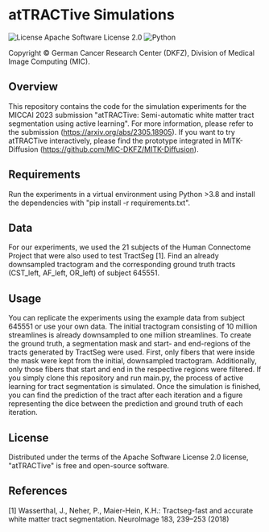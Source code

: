 # atTRACTive Simulations
![License Apache Software License 2.0](https://img.shields.io/pypi/l/napari-sam.svg?color=green)
![Python](https://img.shields.io/badge/python-3.8+-orange)

Copyright © German Cancer Research Center (DKFZ), Division of Medical Image Computing (MIC).


## Overview
This repository contains the code for the simulation experiments for the MICCAI 2023 submission "atTRACTive: Semi-automatic white matter tract segmentation using active learning". For more information, please refer to the submission (https://arxiv.org/abs/2305.18905).
If you want to try atTRACTive interactively, please find the prototype integrated in MITK-Diffusion (https://github.com/MIC-DKFZ/MITK-Diffusion).


## Requirements
Run the experiments in a virtual environment using Python >3.8 and install the dependencies with "pip install -r requirements.txt".

## Data
For our experiments, we used the 21 subjects of the Human Connectome Project that were also used to test TractSeg [1]. Find an already downsampled tractogram and the corresponding ground truth tracts (CST_left, AF_left, OR_left) of subject 645551.

## Usage
You can replicate the experiments using the example data from subject 645551 or use your own data. The initial tractogram consisting of 10 million streamlines is already downsampled to one million streamlines. To create the ground truth, a segmentation mask and start- and end-regions of the tracts generated by TractSeg were used. First, only fibers that were inside the mask were kept from the initial, downsampled tractogram. Additionally, only those fibers that start and end in the respective regions were filtered.
If you simply clone this repository and run main.py, the process of active learning for tract segmentation is simulated. Once the simulation is finished, you can find the prediction of the tract after each iteration and a figure representing the dice between the prediction and ground truth of each iteration.

## License
Distributed under the terms of the Apache Software License 2.0 license, "atTRACTive" is free and open-source software.

## References
[1] Wasserthal, J., Neher, P., Maier-Hein, K.H.: Tractseg-fast and accurate white matter tract segmentation. NeuroImage 183, 239–253 (2018)

#### 

